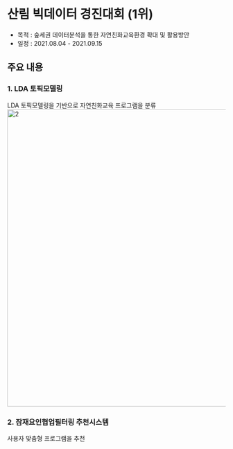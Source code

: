 # 산림 빅데이터 경진대회 (1위)
- 목적 : 숲세권 데이터분석을 통한 자연친화교육환경 확대 및 활용방안
- 일정 : 2021.08.04 - 2021.09.15

## 주요 내용
### 1. LDA 토픽모델링
LDA 토픽모델링을 기반으로 자연친화교육 프로그램을 분류
<img width="686" alt="2" src="https://user-images.githubusercontent.com/97178674/186946803-6d76dce0-7bca-4e34-a0af-458787239a47.png">

### 2. 잠재요인협업필터링 추천시스템
사용자 맞춤형 프로그램을 추천
